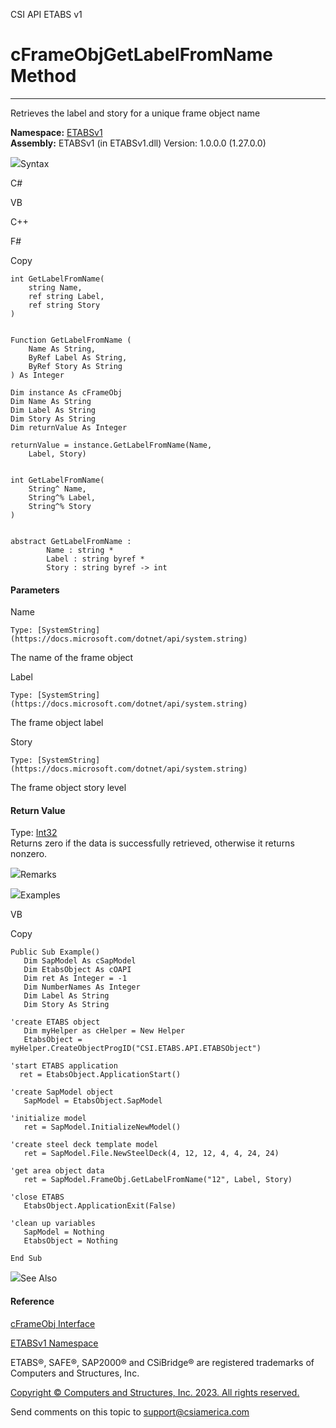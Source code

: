 ﻿

CSI API ETABS v1

# cFrameObjGetLabelFromName Method  
  
---  
  
Retrieves the label and story for a unique frame object name

**Namespace:** [ETABSv1](2780f1b8-2033-5289-2298-1cdb2a7508d9.htm)  
**Assembly:** ETABSv1 (in ETABSv1.dll) Version: 1.0.0.0 (1.27.0.0)

![](../icons/SectionExpanded.png)Syntax

C#

VB

C++

F#

Copy

    
    
    int GetLabelFromName(
    	string Name,
    	ref string Label,
    	ref string Story
    )
    
    
    Function GetLabelFromName ( 
    	Name As String,
    	ByRef Label As String,
    	ByRef Story As String
    ) As Integer
    
    Dim instance As cFrameObj
    Dim Name As String
    Dim Label As String
    Dim Story As String
    Dim returnValue As Integer
    
    returnValue = instance.GetLabelFromName(Name, 
    	Label, Story)
    
    
    int GetLabelFromName(
    	String^ Name, 
    	String^% Label, 
    	String^% Story
    )
    
    
    abstract GetLabelFromName : 
            Name : string * 
            Label : string byref * 
            Story : string byref -> int 
    

#### Parameters

Name

    Type: [SystemString](https://docs.microsoft.com/dotnet/api/system.string)  
The name of the frame object

Label

    Type: [SystemString](https://docs.microsoft.com/dotnet/api/system.string)  
The frame object label

Story

    Type: [SystemString](https://docs.microsoft.com/dotnet/api/system.string)  
The frame object story level

#### Return Value

Type: [Int32](https://docs.microsoft.com/dotnet/api/system.int32)  
Returns zero if the data is successfully retrieved, otherwise it returns
nonzero.

![](../icons/SectionExpanded.png)Remarks

![](../icons/SectionExpanded.png)Examples

VB

Copy

    
    
    Public Sub Example()
       Dim SapModel As cSapModel
       Dim EtabsObject As cOAPI
       Dim ret As Integer = -1
       Dim NumberNames As Integer
       Dim Label As String
       Dim Story As String
    
    'create ETABS object
       Dim myHelper as cHelper = New Helper
       EtabsObject = myHelper.CreateObjectProgID("CSI.ETABS.API.ETABSObject")
    
    'start ETABS application
      ret = EtabsObject.ApplicationStart()
    
    'create SapModel object
       SapModel = EtabsObject.SapModel
    
    'initialize model
       ret = SapModel.InitializeNewModel()
    
    'create steel deck template model
       ret = SapModel.File.NewSteelDeck(4, 12, 12, 4, 4, 24, 24)
    
    'get area object data
       ret = SapModel.FrameObj.GetLabelFromName("12", Label, Story)
    
    'close ETABS
       EtabsObject.ApplicationExit(False)
    
    'clean up variables
       SapModel = Nothing
       EtabsObject = Nothing
    
    End Sub

![](../icons/SectionExpanded.png)See Also

#### Reference

[cFrameObj Interface](d5342667-2977-9fdc-9769-e4e2becc0803.htm)

[ETABSv1 Namespace](2780f1b8-2033-5289-2298-1cdb2a7508d9.htm)

ETABS®, SAFE®, SAP2000® and CSiBridge® are registered trademarks of Computers
and Structures, Inc.  

[Copyright © Computers and Structures, Inc. 2023. All rights
reserved.](http://www.csiamerica.com)

Send comments on this topic to
[support@csiamerica.com](mailto:support%40csiamerica.com?Subject=CSI%20API%20ETABS%20v1)

